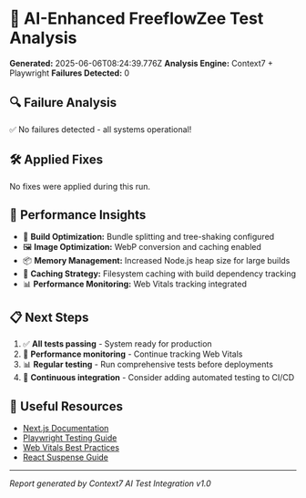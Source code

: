 
# 🤖 AI-Enhanced FreeflowZee Test Analysis

**Generated:** 2025-06-06T08:24:39.776Z
**Analysis Engine:** Context7 + Playwright
**Failures Detected:** 0

## 🔍 Failure Analysis

✅ No failures detected - all systems operational!

## 🛠️ Applied Fixes

No fixes were applied during this run.

## 🎯 Performance Insights


- 🚀 **Build Optimization:** Bundle splitting and tree-shaking configured
- 🖼️ **Image Optimization:** WebP conversion and caching enabled
- 📦 **Memory Management:** Increased Node.js heap size for large builds
- 🔄 **Caching Strategy:** Filesystem caching with build dependency tracking
- 📊 **Performance Monitoring:** Web Vitals tracking integrated


## 📋 Next Steps


1. ✅ **All tests passing** - System ready for production
2. 🚀 **Performance monitoring** - Continue tracking Web Vitals
3. 📊 **Regular testing** - Run comprehensive tests before deployments
4. 🔄 **Continuous integration** - Consider adding automated testing to CI/CD


## 🔗 Useful Resources

- [Next.js Documentation](https://nextjs.org/docs)
- [Playwright Testing Guide](https://playwright.dev/docs/intro)
- [Web Vitals Best Practices](https://web.dev/vitals/)
- [React Suspense Guide](https://react.dev/reference/react/Suspense)

---
*Report generated by Context7 AI Test Integration v1.0*
